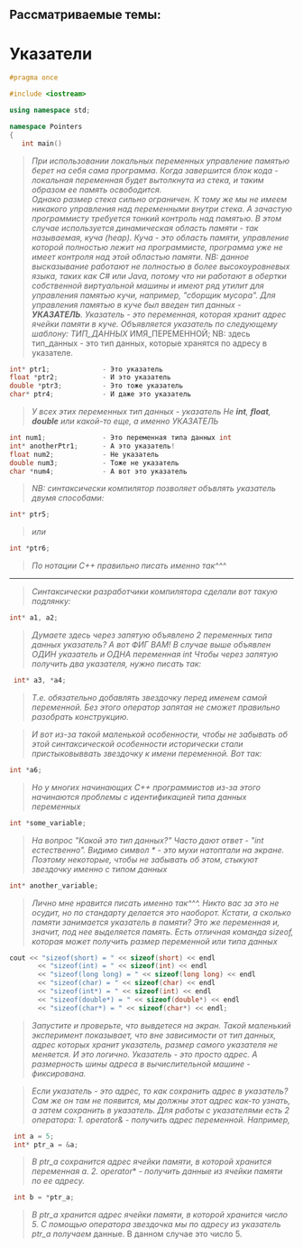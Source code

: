 ## Рассматриваемые темы: 
# Указатели

```c++ 
#pragma once

#include <iostream>

using namespace std;

namespace Pointers
{
   int main()
   ```
   
   >  *При использовании локальных переменных управление памятью берет на себя сама программа. 
      Когда завершится блок кода - локальная переменная будет вытолкнута из стека, 
      и таким образом ее память освободится.  
      Однако размер стека сильно ограничен. К тому же мы не имеем никакого управления над
      переменными внутри стека. А зачастую программисту требуется тонкий контроль над памятью.
      В этом случае используется динамическая область памяти - так называемая, куча (heap).
      Куча - это область памяти, управление которой полностью лежит на программисте,
      программа уже не имеет контроля над этой областью памяти.
      NB: данное высказывание работают не полностью в более высокоуровневых языка,
      таких как C# или Java, потому что ни работают в обертки собственной виртуальной машины и
      имеют ряд утилит для управления памятью кучи, например, "сборщик мусора".
      Для управления памятью в куче был введен тип данных - **УКАЗАТЕЛЬ**.
      Указатель - это переменная, которая хранит адрес ячейки памяти в куче.
      Объявляется указатель по следующему шаблону: 
      ТИП_ДАННЫХ* ИМЯ_ПЕРЕМЕННОЙ;
      NB: здесь тип_данных - это тип данных, которые хранятся по адресу в указателе.

   ```c++  
   int* ptr1;             - Это указатель
   float *ptr2;           - И это указатель
   double *ptr3;          - Это тоже указатель
   char* ptr4;            - И даже это указатель
   ```
   > *У всех этих переменных тип данных - указатель
     Не **int**, **float**, **double** или какой-то еще, а именно УКАЗАТЕЛЬ*

   ```c++
   int num1;              - Это переменная типа данных int
   int* anotherPtr1;      - А это указатель!
   float num2;            - Не указатель
   double num3;           - Тоже не указатель
   char *num4;            - А вот это указатель
   ```

  > *NB: синтаксически компилятор позволяет объвлять указатель двумя способами:*
      
   ```c++
   int* ptr5;
   ```
  >  *или*
  
   ```c++  
   int *ptr6; 
   ```
  > *По нотации С++ правильно писать именно так^^^*
  ____________________________________________________________
  
  > *Синтаксически разработчики компилятора сделали вот такую подлянку:*
   ```c++   
   int* a1, a2;
   ```
  > *Думаете здесь через запятую объявлено 2 переменных типа данных указатель?*
  > *А вот ФИГ ВАМ!
     В случае выше объявлен ОДИН указатель и ОДНА переменная int
     Чтобы через запятую получить два указателя, нужно писать так:*
   ```c++  
    int* a3, *a4; 
   ```
  > *Т.е. обязательно добавлять звездочку перед именем самой переменной. Без этого оператор запятая не сможет правильно разобрать конструкцию.*

> *И вот из-за такой маленькой особенности, чтобы не забывать об этой синтаксической особенности
  исторически стали пристыковыввать звездочку к имени переменной. Вот так:*
  
  ```c++
  int *a6;
  ```
> *Но у многих начинающих С++ программистов из-за этого начинаются проблемы 
  с идентификацией типа данных переменных*
  
  ```c++
  int *some_variable;
  ```
>  *На вопрос "Какой это тип данных?"
  Часто дают ответ - "int естественно". Видимо символ * - это мухи натоптали на экране.
  Поэтому некоторые, чтобы не забывать об этом, стыкуют звездочку именно с типом данных*
  
  ```c++
  int* another_variable;
  ```
 > *Лично мне нравится писать именно так^^^. Никто вас за это не осудит, но по стандарту делается это наоборот.*
 > *Кстати, а сколько памяти занимается указатель в памяти? Это же переменная и, значит, под нее выделяется память.
   Есть отличная команда sizeof, которая может получить размер переменной или типа данных*
      
  ```c++
  cout << "sizeof(short) = " << sizeof(short) << endl
         << "sizeof(int) = " << sizeof(int) << endl      
         << "sizeof(long long) = " << sizeof(long long) << endl  
         << "sizeof(char) = " << sizeof(char) << endl      
         << "sizeof(int*) = " << sizeof(int) << endl        
         << "sizeof(double*) = " << sizeof(double*) << endl 
         << "sizeof(char*) = " << sizeof(char*) << endl;    
   ```
   
  > *Запустите и проверьте, что вывдетеся на экран.
    Такой маленький эксперимент показывает, что вне зависимости от тип данных, адрес которых хранит указатель,
    размер самого указателя    не меняется.
    И это логично. Указатель - это просто адрес. А размерность шины адреса
    в вычислительной машине - фиксирована.*

  > *Если указатель - это адрес, то как сохранить адрес в указатель? 
    Сам же он там не появится, мы должны этот адрес как-то узнать,
    а затем сохранить в указатель.
    Для работы с указателями есть 2 оператора:
    1. operator& - получить адрес переменной. Например,*
   ```c++
    int a = 5;
    int* ptr_a = &a; 
   ```
  > *В ptr_a сохранится адрес ячейки памяти, в которой хранится переменная a.*
    *2. operator** *- получить данные из ячейки памяти по ее адресу.*
   ```c++
    int b = *ptr_a;
   ```
  > *В ptr_a хранится адрес ячейки памяти, в которой хранится число 5.
    С помощью оператора звездочка мы по адресу из указатель ptr_a получаем*
    данные. В данном случае это число 5.
